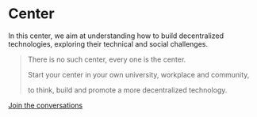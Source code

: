 # Center

In this center, we aim at understanding how to build decentralized technologies, exploring their technical and social challenges.

> There is no such center, every one is the center.
>
> Start your center in your own university, workplace and community,
>
> to think, build and promote a more decentralized technology.

[Join the conversations](https://github.com/decentralization/center/issues)

